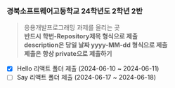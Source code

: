 ### 경북소프트웨어고등학교 24학년도 2학년 2반

> 응용개발프로그래밍 과제를 올리는 곳 </br>
> **반드시 학번-Repository제목 형식으로 제출** </br>
> **description은 당일 날짜 yyyy-MM-dd 형식으로 제출** </br>
> **제출은 항상 private으로 제출하기**

- [X] Hello 리액트 폴더 제출 (2024-06-10 ~ 2024-06-11)
- [ ] Say 리액트 폴더 제출 (2024-06-17 ~ 2024-06-18)
